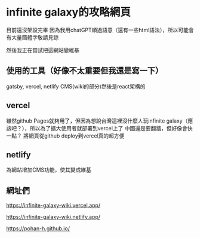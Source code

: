 # infinite galaxy的攻略網頁
目前還沒架設完畢
因為我用chatGPT順過語意（還有一些html語法），所以可能會有大量簡體字敬請見諒

然後我正在嘗試把這網站變維基
## 使用的工具（好像不太重要但我還是寫一下）
gatsby, vercel, netlify CMS(wiki的部分)然後是react架構的

## vercel
雖然github Pages就夠用了，但因為想說台灣這裡沒什麼人玩infinite galaxy（應該吧？），所以為了擴大使用者就部署到vercel上了
中國還是要翻牆，但好像會快一點？
將網頁從github deploy到vercel真的超方便


## netlify
為網站增加CMS功能，使其變成維基

## 網址們
https://infinite-galaxy-wiki.vercel.app/

https://infinite-galaxy-wiki.netlify.app/

https://pohan-h.github.io/
